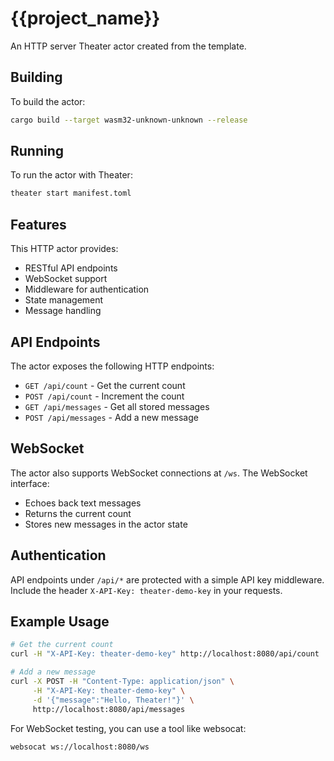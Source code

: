 # {{project_name}}

An HTTP server Theater actor created from the template.

## Building

To build the actor:

```bash
cargo build --target wasm32-unknown-unknown --release
```

## Running

To run the actor with Theater:

```bash
theater start manifest.toml
```

## Features

This HTTP actor provides:

- RESTful API endpoints
- WebSocket support
- Middleware for authentication
- State management
- Message handling

## API Endpoints

The actor exposes the following HTTP endpoints:

- `GET /api/count` - Get the current count
- `POST /api/count` - Increment the count
- `GET /api/messages` - Get all stored messages
- `POST /api/messages` - Add a new message

## WebSocket

The actor also supports WebSocket connections at `/ws`. The WebSocket interface:

- Echoes back text messages
- Returns the current count
- Stores new messages in the actor state

## Authentication

API endpoints under `/api/*` are protected with a simple API key middleware.
Include the header `X-API-Key: theater-demo-key` in your requests.

## Example Usage

```bash
# Get the current count
curl -H "X-API-Key: theater-demo-key" http://localhost:8080/api/count

# Add a new message
curl -X POST -H "Content-Type: application/json" \
     -H "X-API-Key: theater-demo-key" \
     -d '{"message":"Hello, Theater!"}' \
     http://localhost:8080/api/messages
```

For WebSocket testing, you can use a tool like websocat:

```bash
websocat ws://localhost:8080/ws
```
